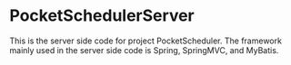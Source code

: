 # PocketSchedulerServer
This is the server side code for project PocketScheduler.
The framework mainly used in the server side code is Spring, SpringMVC, and MyBatis.
